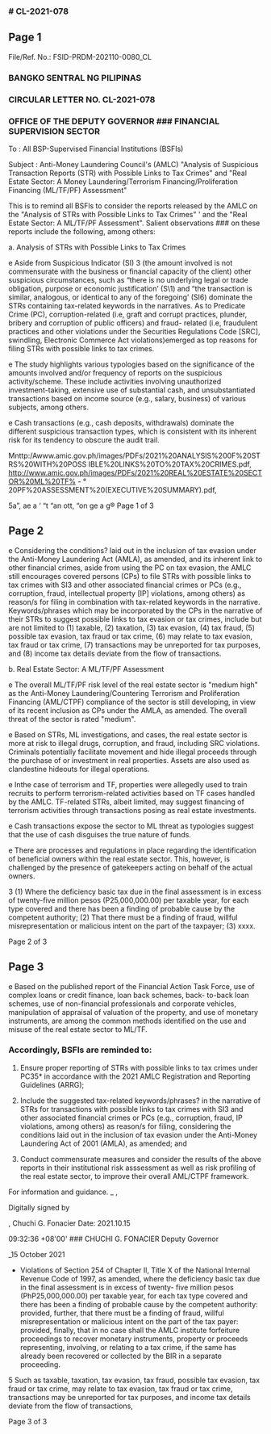 ### # CL-2021-078

## Page 1

File/Ref. No.: FSID-PRDM-202110-0080_CL

### BANGKO SENTRAL NG PILIPINAS

### CIRCULAR LETTER NO. CL-2021-078

### OFFICE OF THE DEPUTY GOVERNOR ### FINANCIAL SUPERVISION SECTOR

To : All BSP-Supervised Financial Institutions (BSFIs)

Subject : Anti-Money Laundering Council's (AMLC) "Analysis of Suspicious Transaction Reports (STR) with Possible Links to Tax Crimes" and "Real Estate Sector: A Money Laundering/Terrorism Financing/Proliferation Financing (ML/TF/PF) Assessment"

This is to remind all BSFls to consider the reports released by the AMLC on the "Analysis of STRs with Possible Links to Tax Crimes" ' and the "Real Estate Sector: A ML/TF/PF Assessment". Salient observations ### on these reports include the following, among others:

a. Analysis of STRs with Possible Links to Tax Crimes

e Aside from Suspicious Indicator (SI) 3 (the amount involved is not commensurate with the business or financial capacity of the client) other suspicious circumstances, such as “there is no underlying legal or trade obligation, purpose or economic justification’ (S\1) and “the transaction is similar, analogous, or identical to any of the foregoing’ (SI6) dominate the STRs containing tax-related keywords in the narratives. As to Predicate Crime (PC), corruption-related (i.e, graft and corrupt practices, plunder, bribery and corruption of public officers) and fraud- related (i.e, fraudulent practices and other violations under the Securities Regulations Code [SRC], swindling, Electronic Commerce Act violations)emerged as top reasons for filing STRs with possible links to tax crimes.

e The study highlights various typologies based on the significance of the amounts involved and/or frequency of reports on the suspicious activity/scheme. These include activities involving unauthorized investment-taking, extensive use of substantial cash, and unsubstantiated transactions based on income source (e.g., salary, business) of various subjects, among others.

e Cash transactions (e.g., cash deposits, withdrawals) dominate the different suspicious transaction types, which is consistent with its inherent risk for its tendency to obscure the audit trail.

Mnttp:/Awww.amic.gov.ph/images/PDFs/2021%20ANALYSIS%200F%20STRS%20WITH%20POSS IBLE%20LINKS%20TO%20TAX%20CRIMES.pdf, http://www.amic.gov.ph/images/PDFs/2021%20REAL%20ESTATE%20SECTOR%20ML%20TF% - ° 20PF%20ASSESSMENT%20(EXECUTIVE%20SUMMARY).pdf,

5a”, ae a ‘ “t “an ott, “on ge a g® Page 1 of 3

## Page 2

e Considering the conditions? laid out in the inclusion of tax evasion under the Anti-Money Laundering Act (AMLA), as amended, and its inherent link to other financial crimes, aside from using the PC on tax evasion, the AMLC still encourages covered persons (CPs) to file STRs with possible links to tax crimes with SI3 and other associated financial crimes or PCs (e.g., corruption, fraud, intellectual property [IP] violations, among others) as reason/s for filing in combination with tax-related keywords in the narrative. Keywords/phrases which may be incorporated by the CPs in the narrative of their STRs to suggest possible links to tax evasion or tax crimes, include but are not limited to (1) taxable, (2) taxation, (3) tax evasion, (4) tax fraud, (5) possible tax evasion, tax fraud or tax crime, (6) may relate to tax evasion, tax fraud or tax crime, (7) transactions may be unreported for tax purposes, and (8) income tax details deviate from the flow of transactions.

b. Real Estate Sector: A ML/TF/PF Assessment

e The overall ML/TF/PF risk level of the real estate sector is "medium high" as the Anti-Money Laundering/Countering Terrorism and Proliferation Financing (AML/CTPF) compliance of the sector is still developing, in view of its recent inclusion as CPs under the AMLA, as amended. The overall threat of the sector is rated "medium".

e Based on STRs, ML investigations, and cases, the real estate sector is more at risk to illegal drugs, corruption, and fraud, including SRC violations. Criminals potentially facilitate movement and hide illegal proceeds through the purchase of or investment in real properties. Assets are also used as clandestine hideouts for illegal operations.

e Inthe case of terrorism and TF, properties were allegedly used to train recruits to perform terrorism-related activities based on TF cases handled by the AMLC. TF-related STRs, albeit limited, may suggest financing of terrorism activities through transactions posing as real estate investments.

e Cash transactions expose the sector to ML threat as typologies suggest that the use of cash disguises the true nature of funds.

e There are processes and regulations in place regarding the identification of beneficial owners within the real estate sector. This, however, is challenged by the presence of gatekeepers acting on behalf of the actual owners.

3 (1) Where the deficiency basic tax due in the final assessment is in excess of twenty-five million pesos (P25,000,000.00) per taxable year, for each type covered and there has been a finding of probable cause by the competent authority; (2) That there must be a finding of fraud, willful misrepresentation or malicious intent on the part of the taxpayer; (3) xxxx.

Page 2 of 3

## Page 3

e Based on the published report of the Financial Action Task Force, use of complex loans or credit finance, loan back schemes, back- to-back loan schemes, use of non-financial professionals and corporate vehicles, manipulation of appraisal of valuation of the property, and use of monetary instruments, are among the common methods identified on the use and misuse of the real estate sector to ML/TF.

### Accordingly, BSFls are reminded to:

1. Ensure proper reporting of STRs with possible links to tax crimes under PC35* in accordance with the 2021 AMLC Registration and Reporting Guidelines (ARRG);

2. Include the suggested tax-related keywords/phrases? in the narrative of STRs for transactions with possible links to tax crimes with SI3 and other associated financial crimes or PCs (e.g., corruption, fraud, IP violations, among others) as reason/s for filing, considering the conditions laid out in the inclusion of tax evasion under the Anti-Money Laundering Act of 2001 (AMLA), as amended; and

3. Conduct commensurate measures and consider the results of the above reports in their institutional risk asssessment as well as risk profiling of the real estate sector, to improve their overall AML/CTPF framework.

For information and guidance. _ ,

Digitally signed by

, Chuchi G. Fonacier Date: 2021.10.15

09:32:36 +08'00' ### CHUCHI G. FONACIER Deputy Governor

_15 October 2021

* Violations of Section 254 of Chapter Il, Title X of the National Internal Revenue Code of 1997, as amended, where the deficiency basic tax due in the final assessment is in excess of twenty- five million pesos (PhP25,000,000.00) per taxable year, for each tax type covered and there has been a finding of probable cause by the competent authority: provided, further, that there must be a finding of fraud, willful misrepresentation or malicious intent on the part of the tax payer: provided, finally, that in no case shall the AMLC institute forfeiture proceedings to recover monetary instruments, property or proceeds representing, involving, or relating to a tax crime, if the same has already been recovered or collected by the BIR in a separate proceeding.

5 Such as taxable, taxation, tax evasion, tax fraud, possible tax evasion, tax fraud or tax crime, may relate to tax evasion, tax fraud or tax crime, transactions may be unreported for tax purposes, and income tax details deviate from the flow of transactions,

Page 3 of 3 